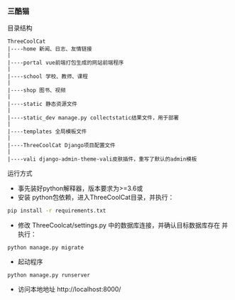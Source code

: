 ### 三酷猫 

目录结构
```
ThreeCoolCat
|----home 新闻、日志、友情链接
|
|----portal vue前端打包生成的网站前端程序
|
|----school 学校、教师、课程
|
|----shop 图书、视频
|
|----static 静态资源文件
|
|----static_dev manage.py collectstatic结果文件，用于部署
|
|----templates 全局模板文件
|
|----ThreeCoolCat Django项目配置文件
|
|----vali django-admin-theme-vali皮肤插件，重写了默认的admin模板
```
运行方式
- 事先装好python解释器，版本要求为>=3.6或
- 安装 python包依赖，进入ThreeCoolCat目录，并执行：
```bash
pip install -r requirements.txt
```
- 修改 ThreeCoolcat/settings.py 中的数据库连接，并确认目标数据库存在
并执行：
```
python manage.py migrate
```
- 起动程序
```
python manage.py runserver
```
- 访问本地地址 http://localhost:8000/ 